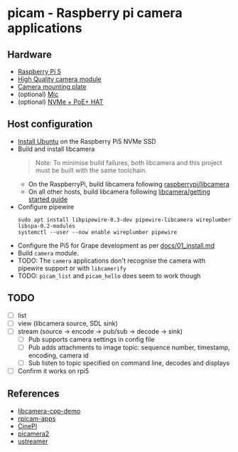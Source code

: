 # picam - Raspberry pi camera applications

## Hardware

- [Raspberry Pi 5](https://thepihut.com/products/raspberry-pi-5)
- [High Quality camera module](https://thepihut.com/products/raspberry-pi-high-quality-camera-module)
- [Camera mounting plate](https://thepihut.com/products/mounting-plate-for-high-quality-camera)
- (optional) [Mic](https://thepihut.com/products/mini-usb-microphone)
- (optional) [NVMe + PoE+ HAT](https://thepihut.com/products/hatdrive-poe-for-raspberry-pi-5)

## Host configuration

- [Install Ubuntu](./docs/boot_from_nvme.md) on the Raspberry Pi5 NVMe SSD
- Build and install libcamera
  > Note: To minimise build failures, both libcamera and this project must be built with the same toolchain.
  - On the RaspberryPi, build libcamera following [raspberrypi/libcamera](https://github.com/raspberrypi/libcamera)
  - On all other hosts, build libcamera following [libcamera/getting started guide](https://libcamera.org/getting-started.html)
- Configure pipewire
  ```
  sudo apt install libpipewire-0.3-dev pipewire-libcamera wireplumber libspa-0.2-modules
  systemctl --user --now enable wireplumber pipewire
  ```
- Configure the Pi5 for Grape development as per [docs/01_install.md](../../../docs/01_install.md)
- Build `camera` module. 
- TODO: The `camera` applications don't recognise the camera with pipewire support or with `libcamerify`
- TODO: `picam_list` and `picam_hello` does seem to work though

## TODO

- [ ] list
- [ ] view (libcamera source, SDL sink)
- [ ] stream (source -> encode -> pub/sub -> decode -> sink)
  - [ ] Pub supports camera settings in config file
  - [ ] Pub adds attachments to image topic: sequence number, timestamp, encoding, camera id
  - [ ] Sub listen to topic specified on command line, decodes and displays
- [ ] Confirm it works on rpi5

## References

- [libcamera-cpp-demo](https://github.com/edward-ardu/libcamera-cpp-demo)
- [rpicam-apps](https://github.com/raspberrypi/rpicam-apps)
- [CinePI](https://github.com/schoolpost/CinePI)
- [picamera2](https://github.com/raspberrypi/picamera2)
- [ustreamer](https://github.com/pikvm/ustreamer)
